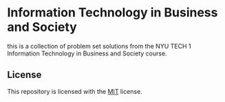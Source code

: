 # Information Technology in Business and Society

this is a collection of problem set solutions from the NYU TECH 1 Information Technology in Business and Society course.

## License

This repository is licensed with the [MIT](LICENSE.txt) license.

